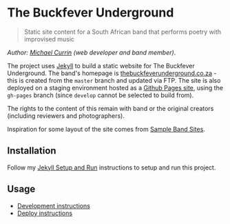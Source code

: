 # The Buckfever Underground
> Static site content for a South African band that performs poetry with improvised music

_Author: [Michael Currin](https://github.com/MichaelCurrin) (web developer and band member)_.

The project uses [Jekyll](http://jekyllrb.com/) to build a static website for The Buckfever Underground. The band's homepage is [thebuckfeverunderground.co.za](http://thebuckfeverunderground.co.za/) - this is created from the `master` branch and updated via FTP. The site is also deployed on a staging environment hosted as a [Github Pages site](https://michaelcurrin.github.io/the-buckfever-underground/), using the `gh-pages` branch (since `develop` cannot be selected to build from).

The rights to the content of this remain with band or the original creators (including reviewers and photographers).

Inspiration for some layout of the site comes from [Sample Band Sites](https://bandzoogle.com/sample-band-sites).

## Installation

Follow my [Jekyll Setup and Run](https://github.com/MichaelCurrin/static-sites-generator-resources/blob/master/Jekyll/setup_and_run.md) instructions to setup and run this project.

## Usage

- [Development instructions](/docs/development.md)
- [Deploy instructions](/docs/deploy.md)
